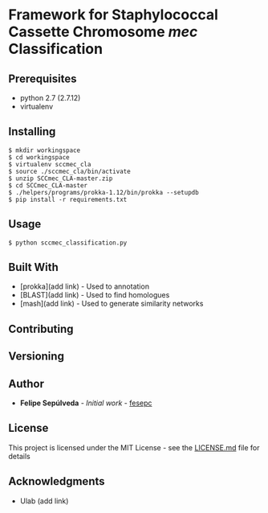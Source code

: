 # Framework for Staphylococcal Cassette Chromosome *mec* Classification 

## Prerequisites

* python 2.7 (2.7.12)
* virtualenv

## Installing

```
$ mkdir workingspace
$ cd workingspace
$ virtualenv sccmec_cla
$ source ./sccmec_cla/bin/activate
$ unzip SCCmec_CLA-master.zip
$ cd SCCmec_CLA-master
$ ./helpers/programs/prokka-1.12/bin/prokka --setupdb
$ pip install -r requirements.txt
```

## Usage

```
$ python sccmec_classification.py
```

## Built With

* [prokka](add link) - Used to annotation
* [BLAST](add link) - Used to find homologues
* [mash](add link) - Used to generate similarity networks

## Contributing

## Versioning

## Author

* **Felipe Sepúlveda** - *Initial work* - [fesepc](https://github.com/fesepc)

## License

This project is licensed under the MIT License - see the [LICENSE.md](LICENSE.md) file for details

## Acknowledgments

* Ulab (add link)


